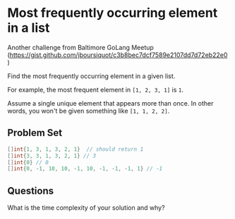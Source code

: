 # Most frequently occurring element in a list

Another challenge from Baltimore GoLang Meetup (https://gist.github.com/jboursiquot/c3b8bec7dcf7589e2107dd7d72eb22e0)

Find the most frequently occurring element in a given list.

For example, the most frequent element in `[1, 2, 3, 1]` is `1`.

Assume a single unique element that appears more than once. In other words, you won't be given something like `[1, 1, 2, 2]`.

## Problem Set

```go
[]int{1, 3, 1, 3, 2, 1}  // should return 1
[]int{3, 3, 1, 3, 2, 1} // 3
[]int{0} // 0
[]int{0, -1, 10, 10, -1, 10, -1, -1, -1, 1} // -1
```

## Questions

What is the time complexity of your solution and why?